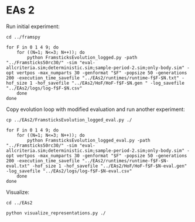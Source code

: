 # EAs 2

Run initial experiment:

```shell
cd ../framspy
```

```shell
for F in 0 1 4 9; do
    for ((N=1; N<=3; N++)); do
        python FramsticksEvolution_logged.py -path "../Framsticks50rc30/" -sim "eval-allcriteria.sim;deterministic.sim;sample-period-2.sim;only-body.sim" -opt vertpos -max_numparts 30 -genformat "$F" -popsize 50 -generations 200 -execution_time_savefile "../EAs2/runtimes/runtime-f$F-$N.txt" -hof_size 1 -hof_savefile "../EAs2/HoF/HoF-f$F-$N.gen " -log_savefile "../EAs2/logs/log-f$F-$N.csv"
    done
done
```

Copy evolution loop with modified evaluation and run another experiment:

```shell
cp ../EAs2/FramsticksEvolution_logged_eval.py ./
```

```shell
for F in 0 1 4 9; do
    for ((N=1; N<=3; N++)); do
        python FramsticksEvolution_logged_eval.py -path "../Framsticks50rc30/" -sim "eval-allcriteria.sim;deterministic.sim;sample-period-2.sim;only-body.sim" -opt vertpos -max_numparts 30 -genformat "$F" -popsize 50 -generations 200 -execution_time_savefile "../EAs2/runtimes/runtime-f$F-$N-eval.txt" -hof_size 1 -hof_savefile "../EAs2/HoF/HoF-f$F-$N-eval.gen" -log_savefile "../EAs2/logs/log-f$F-$N-eval.csv"
    done
done
```

Visualize:

```shell
cd ../EAs2
```

```shell
python visualize_representations.py ./
```
